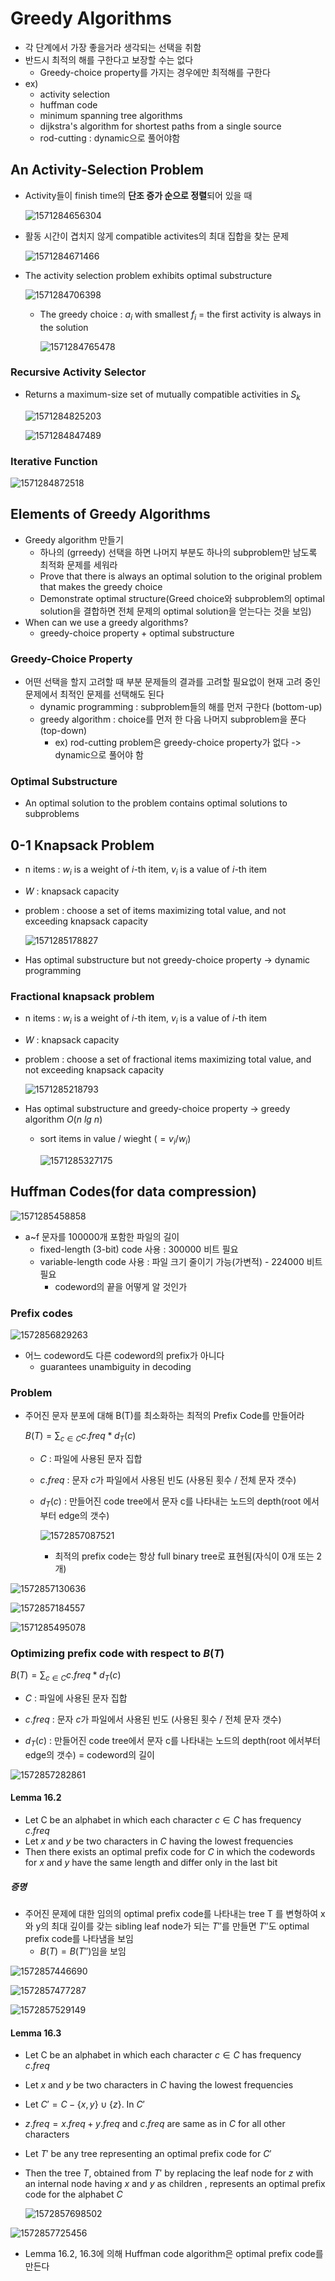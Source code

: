 # Greedy Algorithms

- 각 단계에서 가장 좋을거라 생각되는 선택을 취함
- 반드시 최적의 해를 구한다고 보장할 수는 없다
  - Greedy-choice property를 가지는 경우에만 최적해를 구한다
- ex)
  - activity selection
  - huffman code
  - minimum spanning tree algorithms
  - dijkstra's algorithm for shortest paths from a single source
  - rod-cutting : dynamic으로 풀어야함

## An Activity-Selection Problem

- Activity들이 finish time의 **단조 증가 순으로 정렬**되어 있을 때

  ![1571284656304](C:\Users\user\AppData\Roaming\Typora\typora-user-images\1571284656304.png)

- 활동 시간이 겹치지 않게 compatible activites의 최대 집합을 찾는 문제

  ![1571284671466](C:\Users\user\AppData\Roaming\Typora\typora-user-images\1571284671466.png)

- The activity selection problem exhibits optimal substructure

  ![1571284706398](C:\Users\user\AppData\Roaming\Typora\typora-user-images\1571284706398.png)

  - The greedy choice : $a_i$ with smallest $f_i$ = the first activity is always in the solution

    ![1571284765478](C:\Users\user\AppData\Roaming\Typora\typora-user-images\1571284765478.png)

### Recursive Activity Selector

- Returns a maximum-size set of mutually compatible activities in $S_k$

  ![1571284825203](C:\Users\user\AppData\Roaming\Typora\typora-user-images\1571284825203.png)

  ![1571284847489](C:\Users\user\AppData\Roaming\Typora\typora-user-images\1571284847489.png)

### Iterative Function

![1571284872518](C:\Users\user\AppData\Roaming\Typora\typora-user-images\1571284872518.png)

## Elements of Greedy Algorithms

- Greedy algorithm 만들기
  - 하나의 (grreedy) 선택을 하면 나머지 부분도 하나의 subproblem만 남도록 최적화 문제를 세워라
  - Prove that there is always an optimal solution to the original problem that makes the greedy choice
  - Demonstrate optimal structure(Greed choice와 subproblem의 optimal solution을 결합하면 전체 문제의 optimal solution을 얻는다는 것을 보임)
- When can we use a greedy algorithms?
  - greedy-choice property + optimal substructure

### Greedy-Choice Property

- 어떤 선택을 할지 고려할 때 부분 문제들의 결과를 고려할 필요없이 현재 고려 중인 문제에서 최적인 문제를 선택해도 된다
  - dynamic programming : subproblem들의 해를 먼저 구한다 (bottom-up)
  - greedy algorithm : choice를 먼저 한 다음 나머지 subproblem을 푼다 (top-down)
    - ex) rod-cutting problem은 greedy-choice property가 없다 -> dynamic으로 풀어야 함

### Optimal Substructure

- An optimal solution to the problem contains optimal solutions to subproblems

## 0-1 Knapsack Problem

- n items : $w_i$ is a weight of $i$-th item, $v_i$ is a value of $i$-th item

- $W$ : knapsack capacity

- problem : choose a set of items maximizing total value, and not exceeding knapsack capacity

  ![1571285178827](C:\Users\user\AppData\Roaming\Typora\typora-user-images\1571285178827.png)

- Has optimal substructure but not greedy-choice property -> dynamic programming

### Fractional knapsack problem

- n items : $w_i$ is a weight of $i$-th item, $v_i$ is a value of $i$-th item

- $W$ : knapsack capacity

- problem : choose a set of fractional items maximizing total value, and not exceeding knapsack capacity

  ![1571285218793](C:\Users\user\AppData\Roaming\Typora\typora-user-images\1571285218793.png)

- Has optimal substructure and greedy-choice property -> greedy algorithm $O(n\ lg\ n)$

  - sort items in value / wieght ($=v_i/w_i$)

    ![1571285327175](C:\Users\user\AppData\Roaming\Typora\typora-user-images\1571285327175.png)

## Huffman Codes(for data compression)

![1571285458858](C:\Users\user\AppData\Roaming\Typora\typora-user-images\1571285458858.png)

- a~f 문자를 100000개 포함한 파일의 길이
  - fixed-length (3-bit) code 사용 : 300000 비트 필요
  - variable-length code 사용 : 파일 크기 줄이기 가능(가변적) - 224000 비트 필요
    - codeword의 끝을 어떻게 알 것인가

### Prefix codes

![1572856829263](C:\Users\user\AppData\Roaming\Typora\typora-user-images\1572856829263.png)

- 어느 codeword도 다른 codeword의 prefix가 아니다
  - guarantees unambiguity in decoding

### Problem

- 주어진 문자 분포에 대해 B(T)를 최소화하는 최적의 Prefix Code를 만들어라

  $B(T) = \sum_{c\in C}c.freq*d_T(c)$

  - $C$ : 파일에 사용된 문자 집합

  - $c.freq$ : 문자 $c$가 파일에서 사용된 빈도 (사용된 횟수 / 전체 문자 갯수)

  - $d_T(c)$ : 만들어진 code tree에서 문자 c를 나타내는 노드의 depth(root 에서부터 edge의 갯수)

    ![1572857087521](C:\Users\user\AppData\Roaming\Typora\typora-user-images\1572857087521.png)

    - 최적의 prefix code는 항상 full binary tree로 표현됨(자식이 0개 또는 2개)

![1572857130636](C:\Users\user\AppData\Roaming\Typora\typora-user-images\1572857130636.png)

![1572857184557](C:\Users\user\AppData\Roaming\Typora\typora-user-images\1572857184557.png)

![1571285495078](C:\Users\user\AppData\Roaming\Typora\typora-user-images\1571285495078.png)

### Optimizing prefix code with respect to $B(T)$

$B(T) = \sum_{c\in C}c.freq*d_T(c)$

- $C$ : 파일에 사용된 문자 집합

- $c.freq$ : 문자 $c$가 파일에서 사용된 빈도 (사용된 횟수 / 전체 문자 갯수)

- $d_T(c)$ : 만들어진 code tree에서 문자 c를 나타내는 노드의 depth(root 에서부터 edge의 갯수)
  = codeword의 길이

![1572857282861](C:\Users\user\AppData\Roaming\Typora\typora-user-images\1572857282861.png)

#### Lemma 16.2

- Let C be an alphabet in which each character $c\in C$ has frequency $c.freq$
- Let $x$ and $y$ be two characters in $C$ having the lowest frequencies
- Then there exists an optimal prefix code for $C$ in which the codewords for $x$ and $y$ have the same length and differ only in the last bit

##### 증명

- 주어진 문제에 대한 임의의 optimal prefix code를 나타내는 tree T 를 변형하여 x와 y의 최대 깊이를 갖는 sibling leaf node가 되는 $T''$를 만들면 $T''$도 optimal prefix code를 나타냄을 보임
  - $B(T) = B(T'')$임을 보임

![1572857446690](C:\Users\user\AppData\Roaming\Typora\typora-user-images\1572857446690.png)

![1572857477287](C:\Users\user\AppData\Roaming\Typora\typora-user-images\1572857477287.png)

![1572857529149](C:\Users\user\AppData\Roaming\Typora\typora-user-images\1572857529149.png)

#### Lemma 16.3

- Let C be an alphabet in which each character $c\in C$ has frequency $c.freq$

- Let $x$ and $y$ be two characters in $C$ having the lowest frequencies

- Let $C' = C - \{x,y\} \cup \{z\}$. In $C'$

- $z.freq = x.freq + y.freq$ and $c.freq$ are same as in $C$ for all other characters

- Let $T'$ be any tree representing an optimal prefix code for $C'$

- Then the tree $T$, obtained from $T'$ by replacing the leaf node for $z$ with an internal node having $x$ and $y$ as children , represents an optimal prefix code for the alphabet $C$

  ![1572857698502](C:\Users\user\AppData\Roaming\Typora\typora-user-images\1572857698502.png)

![1572857725456](C:\Users\user\AppData\Roaming\Typora\typora-user-images\1572857725456.png)

- Lemma 16.2, 16.3에 의해 Huffman code algorithm은 optimal prefix code를 만든다